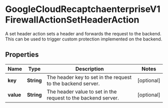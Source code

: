 

# GoogleCloudRecaptchaenterpriseV1FirewallActionSetHeaderAction

A set header action sets a header and forwards the request to the backend. This can be used to trigger custom protection implemented on the backend.

## Properties

| Name | Type | Description | Notes |
|------------ | ------------- | ------------- | -------------|
|**key** | **String** | The header key to set in the request to the backend server. |  [optional] |
|**value** | **String** | The header value to set in the request to the backend server. |  [optional] |



